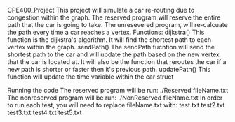CPE400_Project
This project will simulate a car re-routing due to congestion within the graph. The reserved program will reserve the entire path that the car is going to take. The unresevered program, will re-calcuate the path every time a car reaches a vertex.
Functions:
dijkstra()
This function is the dijkstra's algorithm. It will find the shortest path to each vertex within the graph.
sendPath()
The sendPath fucntion will send the shortest path to the car and will update the path based on the new vertex that the car is located at.
It will also be the function that reroutes the car if a new path is shorter or faster then it's previous path.
updatePath()
This function will update the time variable within the car struct

Running the code
The reserved program will be run: ./Reserved fileName.txt
The nonreserved program will be run: ./NonReserved fileName.txt
In order to run each test, you will need to replace fileName.txt with: test.txt test2.txt test3.txt test4.txt test5.txt
